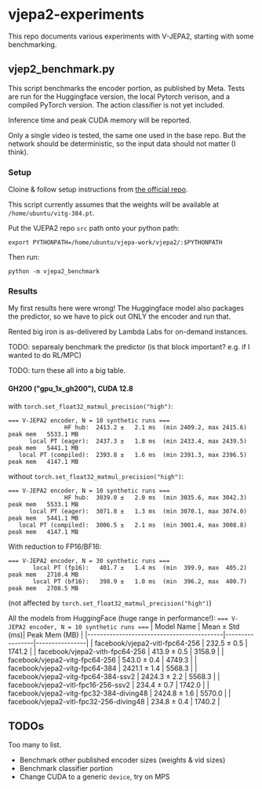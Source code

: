 # vjepa2-experiments

This repo documents various experiments with V-JEPA2, starting with some benchmarking.

## vjep2_benchmark.py

This script benchmarks the encoder portion, as published by Meta. Tests are run for the Huggingface version, the local Pytorch verison, and a compiled PyTorch version. The action classifier is not yet included.

Inference time and peak CUDA memory will be reported.

Only a single video is tested, the same one used in the base repo. But the network should be deterministic, so the input data should not matter (I think).

### Setup

Cloine & follow setup instructions from [the official repo](https://github.com/facebookresearch/vjepa2).

This script currently assumes that the weights will be available at `/home/ubuntu/vitg-384.pt`.

Put the VJEPA2 repo `src` path onto your python path:
```
export PYTHONPATH=/home/ubuntu/vjepa-work/vjepa2/:$PYTHONPATH
```

Then run:
```
python -m vjepa2_benchmark
```
### Results

My first results here were wrong! The Huggingface model also packages the predictor, so we have to pick out ONLY the encoder and run that.

Rented big iron is as-delivered by Lambda Labs for on-demand instances.

TODO: separealy benchmark the predictor (is that block important? e.g. if I wanted to do RL/MPC)

TODO: turn these all into a big table.



#### GH200 ("gpu_1x_gh200"), CUDA 12.8

with `torch.set_float32_matmul_precision("high")`:
```
=== V-JEPA2 encoder, N = 10 synthetic runs ===
                HF hub:  2413.2 ±   2.1 ms  (min 2409.2, max 2415.6)  peak mem   5533.1 MB
      local PT (eager):  2437.3 ±   1.8 ms  (min 2433.4, max 2439.5)  peak mem   5441.1 MB
   local PT (compiled):  2393.8 ±   1.6 ms  (min 2391.3, max 2396.5)  peak mem   4147.1 MB
```

without `torch.set_float32_matmul_precision("high")`:
```
=== V-JEPA2 encoder, N = 10 synthetic runs ===
                HF hub:  3039.0 ±   2.0 ms  (min 3035.6, max 3042.3)  peak mem   5533.1 MB
      local PT (eager):  3071.8 ±   1.3 ms  (min 3070.1, max 3074.0)  peak mem   5441.1 MB
   local PT (compiled):  3006.5 ±   2.1 ms  (min 3001.4, max 3008.8)  peak mem   4147.1 MB
```

With reduction to FP16/BF16:
```
=== V-JEPA2 encoder, N = 30 synthetic runs ===
       local PT (fp16):   401.7 ±   1.4 ms  (min  399.9, max  405.2)  peak mem   2710.4 MB
       local PT (bf16):   398.9 ±   1.0 ms  (min  396.2, max  400.7)  peak mem   2708.5 MB

```
(not affected by `torch.set_float32_matmul_precision("high")`)


All the models from HuggingFace (huge range in performance!):
`=== V-JEPA2 encoder, N = 10 synthetic runs ===`
| Model Name                                 | Mean ± Std (ms)|  Peak Mem (MB) |
|-------------------------------------------|-----------------|----------------|
| facebook/vjepa2-vitl-fpc64-256            | 232.5 ± 0.5     |  1741.2        |
| facebook/vjepa2-vith-fpc64-256            | 413.9 ± 0.5     |  3158.9        |
| facebook/vjepa2-vitg-fpc64-256            | 543.0 ± 0.4     |  4749.3        |
| facebook/vjepa2-vitg-fpc64-384            | 2421.1 ± 1.4    |  5568.3        |
| facebook/vjepa2-vitg-fpc64-384-ssv2       | 2424.3 ± 2.2    |  5568.3        |
| facebook/vjepa2-vitl-fpc16-256-ssv2       | 234.4 ± 0.7     |  1742.0        |
| facebook/vjepa2-vitg-fpc32-384-diving48   | 2424.8 ± 1.6    |  5570.0        |
| facebook/vjepa2-vitl-fpc32-256-diving48   | 234.8 ± 0.4     |  1740.2        |


## TODOs

Too many to list.
- Benchmark other published encoder sizes (weights & vid sizes)
- Benchmark classifier portion
- Change CUDA to a generic `device`, try on MPS
